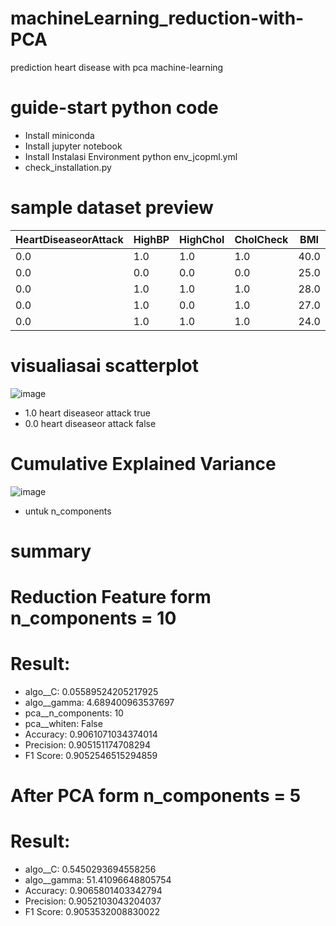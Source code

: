 # machineLearning_reduction-with-PCA
prediction heart disease with pca machine-learning 

# guide-start python code 

- Install miniconda
- Install jupyter notebook
- Install Instalasi Environment python env_jcopml.yml
- check_installation.py

# sample dataset preview
| HeartDiseaseorAttack | HighBP | HighChol | CholCheck | BMI  | Smoker | Stroke | Diabetes | PhysActivity | Fruits | ... | AnyHealthcare | NoDocbcCost | GenHlth | MentHlth | PhysHlth | DiffWalk | Sex | Age | Education | Income |
|----------------------|--------|----------|-----------|------|--------|--------|----------|--------------|--------|-----|---------------|------------|---------|----------|----------|----------|-----|-----|-----------|--------|
| 0.0                  | 1.0    | 1.0      | 1.0       | 40.0 | 1.0    | 0.0    | 0.0      | 0.0          | 0.0    | ... | 1.0           | 0.0        | 5.0     | 18.0     | 15.0     | 1.0      | 0.0 | 9.0 | 4.0       | 3.0    |
| 0.0                  | 0.0    | 0.0      | 0.0       | 25.0 | 1.0    | 0.0    | 0.0      | 1.0          | 0.0    | ... | 0.0           | 1.0        | 3.0     | 0.0      | 0.0      | 0.0      | 0.0 | 7.0 | 6.0       | 1.0    |
| 0.0                  | 1.0    | 1.0      | 1.0       | 28.0 | 0.0    | 0.0    | 0.0      | 0.0          | 1.0    | ... | 1.0           | 1.0        | 5.0     | 30.0     | 30.0     | 1.0      | 0.0 | 9.0 | 4.0       | 8.0    |
| 0.0                  | 1.0    | 0.0      | 1.0       | 27.0 | 0.0    | 0.0    | 0.0      | 1.0          | 1.0    | ... | 1.0           | 0.0        | 2.0     | 0.0      | 0.0      | 0.0      | 0.0 | 11.0 | 3.0       | 6.0    |
| 0.0                  | 1.0    | 1.0      | 1.0       | 24.0 | 0.0    | 0.0    | 0.0      | 1.0          | 1.0    | ... | 1.0           | 0.0        | 2.0     | 3.0      | 0.0      | 0.0      | 0.0 | 11.0 | 5.0       | 4.0    |

# visualiasai scatterplot 

![image](https://github.com/kmnvz-mayvez/machineLearning_reduction-with-PCA/assets/55338832/64ca5b75-e8b5-4764-95d0-e7448a74e78f)

- 1.0 heart diseaseor attack true
- 0.0 heart diseaseor attack false

# Cumulative Explained Variance

![image](https://github.com/kmnvz-mayvez/machineLearning_reduction-with-PCA/assets/55338832/3cb8dd1e-63ca-49cb-9c20-460ba9599acd)

- untuk n_components 

# summary
# Reduction Feature form n_components = 10
# Result:

- algo__C: 0.05589524205217925
- algo__gamma: 4.689400963537697
- pca__n_components: 10
- pca__whiten: False
- Accuracy: 0.9061071034374014
- Precision: 0.905151174708294
- F1 Score: 0.9052546515294859

# After PCA form n_components = 5
# Result:

- algo__C: 0.5450293694558256
- algo__gamma: 51.41096648805754
- Accuracy: 0.9065801403342794
- Precision: 0.9052103043204037
- F1 Score: 0.9053532008830022
